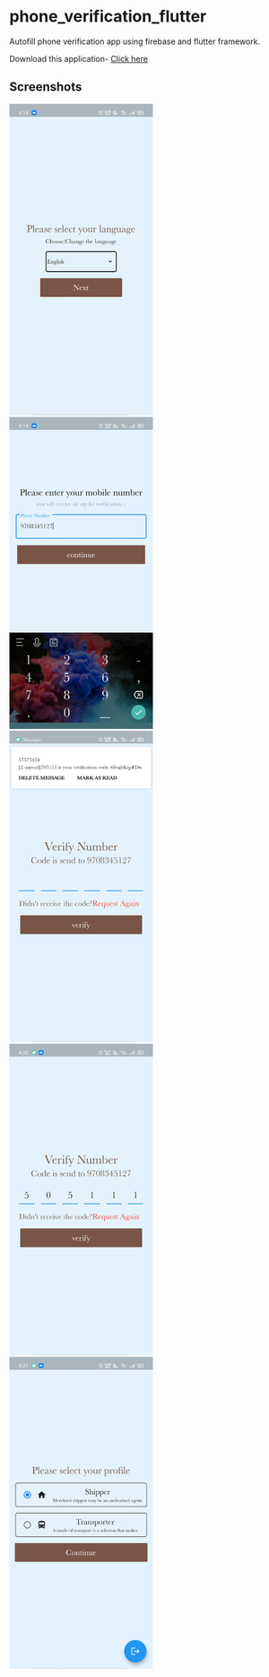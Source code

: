 <h1>phone_verification_flutter</h1>

Autofill phone verification app using firebase and flutter framework.

Download this application- <a href="https://github.com/Yashaswi-Anand/PhoneVerification-Flutter/raw/master/screenshots/app-release.apk"> Click here</a><br>

<h2>Screenshots</h2>
<div>
<img src="screenshots/pic1.jpg" width=256 style="display:inline-block"/>
<img src="screenshots/pic2.jpg" width=256 style="display:inline-block"/>
<img src="screenshots/pic3.jpg" width=256 style="display:inline-block"/>
</div>
<div>
<img src="screenshots/pic4.jpg" width=256 style="display:inline-block"/>
<img src="screenshots/pic5.jpg" width=256 style="display:inline-block"/>

</div>

